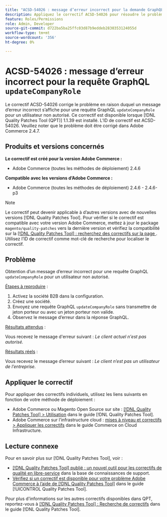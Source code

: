 ```yaml
---
title: "ACSD-54026 : message d’erreur incorrect pour la demande GraphQL updateCompanyRole"
description: Appliquez le correctif ACSD-54026 pour résoudre le problème Adobe Commerce en raison duquel un message d’erreur incorrect s’affiche pour une requête updateCompanyRole GraphQL pour un utilisateur non autorisé.
feature: Roles/Permissions
role: Admin, Developer
source-git-commit: d722ba5ba25ffc03d87b9eddeb2830353124055d
workflow-type: tm+mt
source-wordcount: '356'
ht-degree: 0%

---
```


# ACSD-54026 : message d’erreur incorrect pour la requête GraphQL `updateCompanyRole`

Le correctif ACSD-54026 corrige le problème en raison duquel un message d’erreur incorrect s’affiche pour une requête GraphQL `updateCompanyRole` pour un utilisateur non autorisé. Ce correctif est disponible lorsque [!DNL Quality Patches Tool (QPT)] 1.1.39 est installé. L’ID de correctif est ACSD-54026. Veuillez noter que le problème doit être corrigé dans Adobe Commerce 2.4.7.

## Produits et versions concernés

**Le correctif est créé pour la version Adobe Commerce :**

* Adobe Commerce (toutes les méthodes de déploiement) 2.4.6

**Compatible avec les versions d’Adobe Commerce :**

* Adobe Commerce (toutes les méthodes de déploiement) 2.4.6 - 2.4.6-p3

>[!NOTE]
>
>Le correctif peut devenir applicable à d’autres versions avec de nouvelles versions [!DNL Quality Patches Tool]. Pour vérifier si le correctif est compatible avec votre version Adobe Commerce, mettez à jour le package `magento/quality-patches` vers la dernière version et vérifiez la compatibilité sur la [[!DNL Quality Patches Tool] : recherchez des correctifs sur la page ](https://experienceleague.adobe.com/tools/commerce-quality-patches/index.html). Utilisez l’ID de correctif comme mot-clé de recherche pour localiser le correctif.

## Problème

Obtention d’un message d’erreur incorrect pour une requête GraphQL `updateCompanyRole` pour un utilisateur non autorisé.

<u>Étapes à reproduire</u> :

1. Activez la société B2B dans la configuration.
1. Créez une société.
1. Envoyez une requête GraphQL `updateCompanyRole` sans transmettre de jeton porteur ou avec un jeton porteur non valide.
1. Observez le message d’erreur dans la réponse GraphQL.

<u>Résultats attendus</u> :

Vous recevez le message d&#39;erreur suivant : *Le client actuel n&#39;est pas autorisé.*

<u>Résultats réels</u> :

Vous recevez le message d’erreur suivant : *Le client n’est pas un utilisateur de l’entreprise.*

## Appliquer le correctif

Pour appliquer des correctifs individuels, utilisez les liens suivants en fonction de votre méthode de déploiement :

* Adobe Commerce ou Magento Open Source sur site : [[!DNL Quality Patches Tool] > Utilisation](https://experienceleague.adobe.com/docs/commerce-operations/tools/quality-patches-tool/usage.html) dans le guide [!DNL Quality Patches Tool].
* Adobe Commerce sur l’infrastructure cloud : [mises à niveau et correctifs > Appliquer les correctifs](https://experienceleague.adobe.com/docs/commerce-cloud-service/user-guide/develop/upgrade/apply-patches.html) dans le guide Commerce on Cloud Infrastructure.

## Lecture connexe

Pour en savoir plus sur [!DNL Quality Patches Tool], voir :

* [[!DNL Quality Patches Tool] publié : un nouvel outil pour les correctifs de qualité en libre-service](https://experienceleague.adobe.com/en/docs/commerce-knowledge-base/kb/announcements/commerce-announcements/magento-quality-patches-released-new-tool-to-self-serve-quality-patches) dans la base de connaissances de support.
* [Vérifiez si un correctif est disponible pour votre problème Adobe Commerce à l’aide de  [!DNL Quality Patches Tool]](/help/tools/quality-patches-tool/patches-available-in-qpt/check-patch-for-magento-issue-with-magento-quality-patches.md) dans le guide [!UICONTROL Quality Patches Tool].


Pour plus d&#39;informations sur les autres correctifs disponibles dans QPT, reportez-vous à [[!DNL Quality Patches Tool] : Recherche de correctifs](https://experienceleague.adobe.com/tools/commerce-quality-patches/index.html) dans le guide [!DNL Quality Patches Tool].
